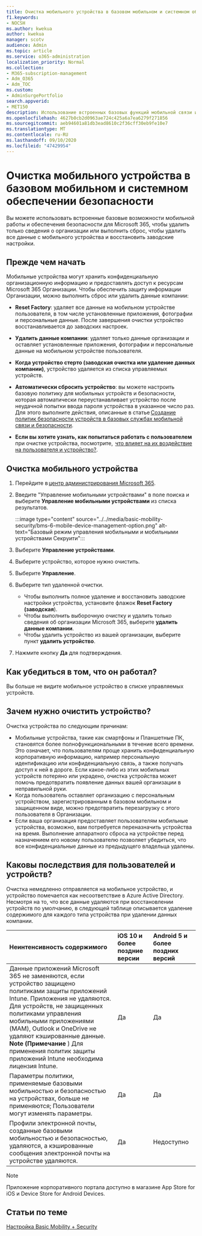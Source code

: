 ```yaml
---
title: Очистка мобильного устройства в базовом мобильном и системном обеспечении безопасности
f1.keywords:
- NOCSH
ms.author: kwekua
author: kwekua
manager: scotv
audience: Admin
ms.topic: article
ms.service: o365-administration
localization_priority: Normal
ms.collection:
- M365-subscription-management
- Adm_O365
- Adm_TOC
ms.custom:
- AdminSurgePortfolio
search.appverid:
- MET150
description: Использование встроенных базовых функций мобильной связи и безопасности для удаления данных с зарегистрированных устройств.
ms.openlocfilehash: 4627b0cb2d0963ae724c425a6a7ea6279f271856
ms.sourcegitcommit: aeb94601a81db3ead8610c2f36cff30eb9fe10e7
ms.translationtype: MT
ms.contentlocale: ru-RU
ms.lasthandoff: 09/10/2020
ms.locfileid: "47429954"
---
```

# <a name="wipe-a-mobile-device-in-basic-mobility-and-security"></a>Очистка мобильного устройства в базовом мобильном и системном обеспечении безопасности

Вы можете использовать встроенные базовые возможности мобильной работы и обеспечения безопасности для Microsoft 365, чтобы удалить только сведения о организации или выполнить сброс, чтобы удалить все данные с мобильного устройства и восстановить заводские настройки.

## <a name="before-you-begin"></a>Прежде чем начать

Мобильные устройства могут хранить конфиденциальную организационную информацию и предоставлять доступ к ресурсам Microsoft 365 Организации. Чтобы обеспечить защиту информации Организации, можно выполнить сброс или удалить данные компании:
    
- **Reset Factory**: удаляет все данные на мобильном устройстве пользователя, в том числе установленные приложения, фотографии и персональные данные. После завершения очистки устройство восстанавливается до заводских настроек.
    
- **Удалить данные компании**: удаляет только данные организации и оставляет установленные приложения, фотографии и персональные данные на мобильном устройстве пользователя.   

- **Когда устройство стерто (заводская очистка или удаление данных компании)**, устройство удаляется из списка управляемых устройств.
    
- **Автоматически сбросить устройство**: вы можете настроить базовую политику для мобильных устройств и безопасности, которая автоматически переустанавливает устройство после неудачной попытки ввода пароля устройства в указанное число раз. Для этого выполните действия, описанные в статье [Создание политик безопасности устройств в базовых службах мобильной связи и безопасности](create-device-security-policies.md).
    
- **Если вы хотите узнать, как попытаться работать с пользователем** при очистке устройства, посмотрите,  [что влияет на их воздействие на пользователя и устройство?](#whats-the-user-and-device-impact).   

## <a name="wipe-a-mobile-device"></a>Очистка мобильного устройства

1. Перейдите в [центр администрирования Microsoft 365](https://support.microsoft.com/office/758befc4-0888-4009-9f14-0d147402fd23).
    
2. Введите "Управление мобильными устройствами" в поле поиска и выберите **Управление мобильными устройствами** из списка результатов. 

    :::image type="content" source="../../media/basic-mobility-security/bms-6-mobile-device-management-option.png" alt-text="Базовый режим управления мобильными и мобильными устройствами Секруити":::

3. Выберите **Управление устройствами**.

4. Выберите устройство, которое нужно очистить.

5. Выберите **Управление**.

6. Выберите тип удаленной очистки.

    - Чтобы выполнить полное удаление и восстановить заводские настройки устройства, установите флажок **Reset Factory (заводская**).
    - Чтобы выполнить выборочную очистку и удалить только сведения об организации Microsoft 365, выберите **удалить данные компании**.
    - Чтобы удалить устройство из вашей организации, выберите пункт **удалить устройство**.

7. Нажмите кнопку **Да** для подтверждения.

## <a name="how-do-i-know-it-worked"></a>Как убедиться в том, что он работал?

Вы больше не видите мобильное устройство в списке управляемых устройств.

## <a name="why-would-you-want-to-wipe-a-device"></a>Зачем нужно очистить устройство?

Очистка устройства по следующим причинам:

- Мобильные устройства, такие как смартфоны и Планшетные ПК, становятся более полнофункциональными в течение всего времени. Это означает, что пользователям проще хранить конфиденциальную корпоративную информацию, например персональную идентификацию или конфиденциальную связь, а также получать доступ к ней в дороге. Если какое-либо из этих мобильных устройств потеряно или украдено, очистка устройства может помочь предотвратить появление данных вашей организации в неправильной руки.
- Когда пользователь оставляет организацию с персональным устройством, зарегистрированным в базовом мобильном и защищенном виде, можно предотвратить перезагрузку с этого пользователя в Организации.
- Если ваша организация предоставляет пользователям мобильные устройства, возможно, вам потребуется переназначить устройства на время. Выполнение аппаратного сброса на устройстве перед назначением его новому пользователю позволяет убедиться, что все конфиденциальные данные из предыдущего владельца удалены.

## <a name="whats-the-user-and-device-impact"></a>Каковы последствия для пользователей и устройств?

Очистка немедленно отправляется на мобильное устройство, и устройство помечается как несоответствие в Azure Active Directory. Несмотря на то, что все данные удаляются при восстановлении устройств по умолчанию, в следующей таблице описывается удаление содержимого для каждого типа устройства при удалении данных компании.

|**Неинтенсивность содержимого**|**iOS 10 и более поздние версии**|**Android 5 и более поздних версий**|
|:-----|:-----|:-----|
|Данные приложений Microsoft 365 не заменяются, если устройство защищено политиками защиты приложений Intune. Приложения не удаляются. Для устройств, не защищенных политиками управления мобильными приложениями (MAM), Outlook и OneDrive не удаляют кэшированные данные.<br/>**Note (Примечание** ) Для применения политик защиты приложений Intune необходима лицензия Intune.|Да|Да|
|Параметры политики, применяемые базовыми мобильностью и безопасностью на устройствах, больше не применяются; Пользователи могут изменять параметры.|Да|Да|
|Профили электронной почты, созданные базовыми мобильностью и безопасностью, удаляются, а кэшированные сообщения электронной почты на устройстве удаляются.|Да|Недоступно|
>[!NOTE] 
>Приложение корпоративного портала доступно в магазине App Store for iOS и Device Store for Android Devices.

## <a name="related-topics"></a>Статьи по теме

[Настройка Basic Mobility + Security](set-up.md)